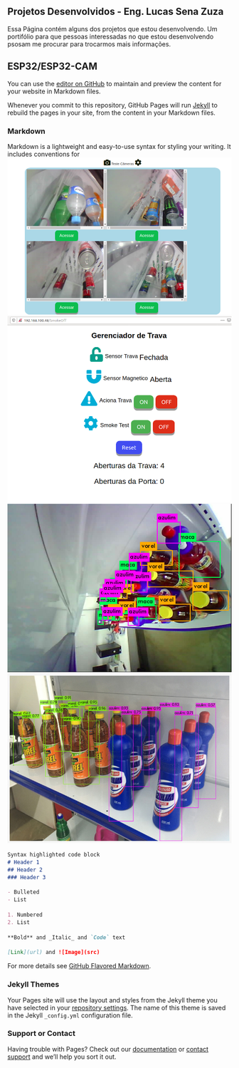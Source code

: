 ## Projetos Desenvolvidos - Eng. Lucas Sena Zuza

  Essa Página contém alguns dos projetos que estou desenvolvendo. Um portifólio para que pessoas interessadas no que estou desenvolvendo psosam me procurar para trocarmos mais informações.
  
## ESP32/ESP32-CAM
You can use the [editor on GitHub](https://github.com/lucassenazuza/pagina/edit/gh-pages/index.md) to maintain and preview the content for your website in Markdown files.

Whenever you commit to this repository, GitHub Pages will run [Jekyll](https://jekyllrb.com/) to rebuild the pages in your site, from the content in your Markdown files.
### Markdown

Markdown is a lightweight and easy-to-use syntax for styling your writing. It includes conventions for
<img src="https://github.com/lucassenazuza/pagina/blob/gh-pages/img1.png">
<img src="https://github.com/lucassenazuza/pagina/blob/gh-pages/img2.png">
<img src="https://github.com/lucassenazuza/pagina/blob/gh-pages/img3.jpg">
<img src="https://github.com/lucassenazuza/pagina/blob/gh-pages/img4.jpg">
```markdown
Syntax highlighted code block
# Header 1
## Header 2
### Header 3

- Bulleted
- List

1. Numbered
2. List

**Bold** and _Italic_ and `Code` text

[Link](url) and ![Image](src)
```

For more details see [GitHub Flavored Markdown](https://guides.github.com/features/mastering-markdown/).

### Jekyll Themes

Your Pages site will use the layout and styles from the Jekyll theme you have selected in your [repository settings](https://github.com/lucassenazuza/pagina/settings). The name of this theme is saved in the Jekyll `_config.yml` configuration file.

### Support or Contact

Having trouble with Pages? Check out our [documentation](https://docs.github.com/categories/github-pages-basics/) or [contact support](https://github.com/contact) and we’ll help you sort it out.
